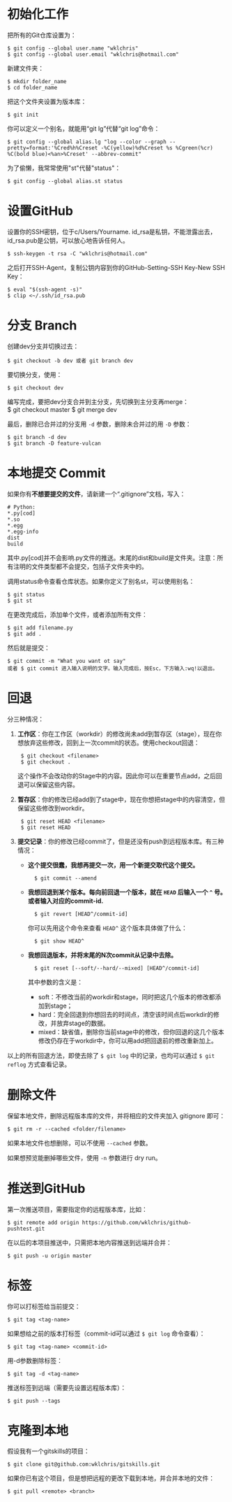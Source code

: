 # 初始化工作

把所有的Git仓库设置为：

    $ git config --global user.name "wklchris"
    $ git config --global user.email "wklchris@hotmail.com"

新建文件夹：

    $ mkdir folder_name
    $ cd folder_name

把这个文件夹设置为版本库：

    $ git init

你可以定义一个别名，就能用“git lg”代替“git log”命令：

    $ git config --global alias.lg "log --color --graph --pretty=format:'%Cred%h%Creset -%C(yellow)%d%Creset %s %Cgreen(%cr) %C(bold blue)<%an>%Creset' --abbrev-commit"

为了偷懒，我常常使用"st"代替"status"：

	$ git config --global alias.st status

# 设置GitHub

设置你的SSH密钥，位于c/Users/Yourname. id\_rsa是私钥，不能泄露出去，id\_rsa.pub是公钥，可以放心地告诉任何人。

	$ ssh-keygen -t rsa -C "wklchris@hotmail.com"

之后打开SSH-Agent，复制公钥内容到你的GitHub-Setting-SSH Key-New SSH Key：

	$ eval "$(ssh-agent -s)"
	$ clip <~/.ssh/id_rsa.pub

# 分支 Branch

创建dev分支并切换过去：

	$ git checkout -b dev 或者 git branch dev

要切换分支，使用：

	$ git checkout dev

编写完成，要把dev分支合并到主分支，先切换到主分支再merge：
​    
    $ git checkout master
    $ git merge dev

最后，删除已合并过的分支用 `-d` 参数，删除未合并过的用 `-D` 参数：

	$ git branch -d dev
	$ git branch -D feature-vulcan

# 本地提交 Commit

如果你有**不想要提交的文件**，请新建一个“.gitignore”文档，写入：

    # Python:
    *.py[cod]
    *.so
    *.egg
    *.egg-info
    dist
    build

其中.py[cod]并不会影响.py文件的推送。末尾的dist和build是文件夹。注意：所有注明的文件类型都不会提交，包括子文件夹中的。

调用status命令查看仓库状态。如果你定义了别名st，可以使用别名：

	$ git status
	$ git st 

在更改完成后，添加单个文件，或者添加所有文件：

    $ git add filename.py
    $ git add .

然后就是提交：

	$ git commit -m "What you want ot say"
	或者 $ git commit 进入输入说明的文字。输入完成后，按Esc，下方输入:wq!以退出。

# 回退

分三种情况：

1. **工作区**：你在工作区（workdir）的修改尚未add到暂存区（stage），现在你想放弃这些修改，回到上一次commit的状态。使用checkout回退：

        $ git checkout <filename>
        $ git checkout .

    这个操作不会改动你的Stage中的内容。因此你可以在重要节点add，之后回退可以保留这些内容。

2. **暂存区**：你的修改已经add到了stage中，现在你想把stage中的内容清空，但保留这些修改到workdir。

        $ git reset HEAD <filename>
        $ git reset HEAD

3. **提交记录**：你的修改已经commit了，但是还没有push到远程版本库。有三种情况：

    + **这个提交很蠢，我想再提交一次，用一个新提交取代这个提交。**

            $ git commit --amend 

    + **我想回退到某个版本。每向前回退一个版本，就在 `HEAD` 后输入一个 `^` 号。或者输入对应的commit-id.**

            $ git revert [HEAD^/commit-id]

        你可以先用这个命令来查看 `HEAD^` 这个版本具体做了什么：

            $ git show HEAD^

    + **我想回退版本，并将末尾的N次commit从记录中去除。**

            $ git reset [--soft/--hard/--mixed] [HEAD^/commit-id]

        其中参数的含义是：

        + soft：不修改当前的workdir和stage，同时把这几个版本的修改都添加到stage；
        + hard：完全回退到你想回去的时间点，清空该时间点后workdir的修改，并放弃stage的数据。
        + mixed：缺省值，删除你当前stage中的修改，但你回退的这几个版本修改仍存在于workdir中，你可以用add把回退前的修改重新加上。

以上的所有回退方法，即使去除了 `$ git log` 中的记录，也均可以通过 `$ git reflog` 方式查看记录。

# 删除文件

保留本地文件，删除远程版本库的文件，并将相应的文件夹加入 gitignore 即可：

	$ git rm -r --cached <folder/filename>
如果本地文件也想删除，可以不使用 `--cached` 参数。

如果想预览能删掉哪些文件，使用 `-n` 参数进行 dry run。

# 推送到GitHub

第一次推送项目，需要指定你的远程版本库，比如：

	$ git remote add origin https://github.com/wklchris/github-pushtest.git

在以后的本项目推送中，只需把本地内容推送到远端并合并：

	$ git push -u origin master

# 标签

你可以打标签给当前提交：

	$ git tag <tag-name>

如果想给之前的版本打标签（commit-id可以通过 `$ git log` 命令查看）：

	$ git tag <tag-name> <commit-id>

用-d参数删除标签：

	$ git tag -d <tag-name>

推送标签到远端（需要先设置远程版本库）：

	$ git push --tags

# 克隆到本地

假设我有一个gitskills的项目：

	$ git clone git@github.com:wklchris/gitskills.git

如果你已有这个项目，但是想把远程的更改下载到本地，并合并本地的文件：

	$ git pull <remote> <branch>

